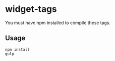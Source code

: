 # widget-tags

You must have npm installed to compile these tags.

## Usage

    npm install
    gulp
